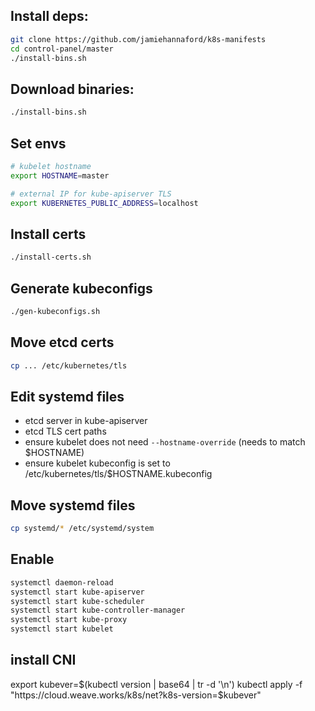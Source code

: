 ## Install deps:

```bash
git clone https://github.com/jamiehannaford/k8s-manifests
cd control-panel/master
./install-bins.sh
```

## Download binaries:

```bash
./install-bins.sh
```

## Set envs

```bash
# kubelet hostname 
export HOSTNAME=master

# external IP for kube-apiserver TLS
export KUBERNETES_PUBLIC_ADDRESS=localhost
```

## Install certs

```bash
./install-certs.sh
```

## Generate kubeconfigs

```bash
./gen-kubeconfigs.sh
```

## Move etcd certs

```bash
cp ... /etc/kubernetes/tls
```

## Edit systemd files

- etcd server in kube-apiserver 
- etcd TLS cert paths
- ensure kubelet does not need `--hostname-override` (needs to match $HOSTNAME)
- ensure kubelet kubeconfig is set to /etc/kubernetes/tls/$HOSTNAME.kubeconfig

## Move systemd files 

```bash
cp systemd/* /etc/systemd/system
```

## Enable

```bash
systemctl daemon-reload
systemctl start kube-apiserver
systemctl start kube-scheduler
systemctl start kube-controller-manager
systemctl start kube-proxy
systemctl start kubelet
```

## install CNI

export kubever=$(kubectl version | base64 | tr -d '\n')
kubectl apply -f "https://cloud.weave.works/k8s/net?k8s-version=$kubever"